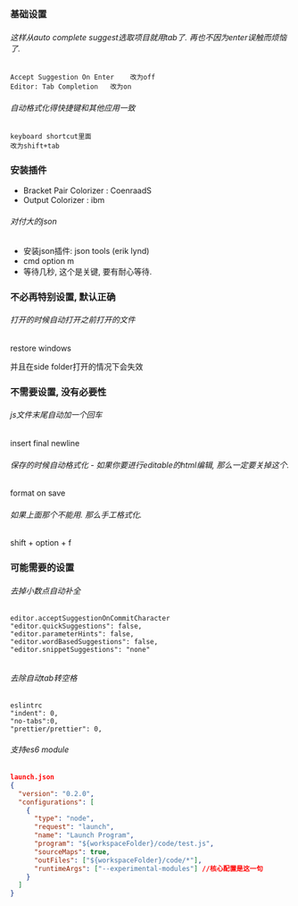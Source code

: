 ### 基础设置

###### 这样从auto complete suggest选取项目就用tab了. 再也不因为enter误触而烦恼了.

```
Accept Suggestion On Enter    改为off
Editor: Tab Completion   改为on
```

###### 自动格式化得快捷键和其他应用一致

```
keyboard shortcut里面
改为shift+tab
```

### 安装插件

- Bracket Pair Colorizer   : CoenraadS
- Output Colorizer : ibm

###### 对付大的json

- 安装json插件:  json tools (erik lynd)
- cmd option m
- 等待几秒, 这个是关键, 要有耐心等待.

### 不必再特别设置, 默认正确

###### 打开的时候自动打开之前打开的文件

restore windows

并且在side folder打开的情况下会失效

### 不需要设置, 没有必要性

###### js文件末尾自动加一个回车

insert final newline

###### 保存的时候自动格式化  - 如果你要进行editable的html编辑, 那么一定要关掉这个.

format on save

###### 如果上面那个不能用. 那么手工格式化.

shift + option + f



### 可能需要的设置

###### 去掉小数点自动补全

```
editor.acceptSuggestionOnCommitCharacter
"editor.quickSuggestions": false,
"editor.parameterHints": false,
"editor.wordBasedSuggestions": false,
"editor.snippetSuggestions": "none"


```

###### 去除自动tab转空格

```
eslintrc
"indent": 0,
"no-tabs":0,
"prettier/prettier": 0,
```

###### 支持es6 module

```json
launch.json
{
  "version": "0.2.0",
  "configurations": [
    {
      "type": "node",
      "request": "launch",
      "name": "Launch Program",
      "program": "${workspaceFolder}/code/test.js",
      "sourceMaps": true,
      "outFiles": ["${workspaceFolder}/code/*"],
      "runtimeArgs": ["--experimental-modules"] //核心配置是这一句
    }
  ]
}
```

